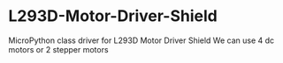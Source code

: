 # L293D-Motor-Driver-Shield
MicroPython class driver for L293D Motor Driver Shield
We can use 4 dc motors or 2 stepper motors
